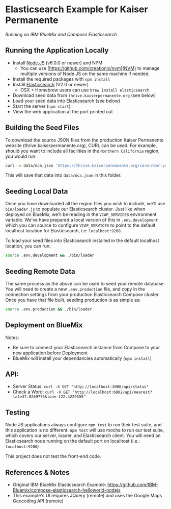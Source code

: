 # Elasticsearch Example for Kaiser Permanente
*Running on IBM BlueMix and Compose Elasticsearch*

## Running the Application Locally

- Install [Node.JS](https://nodejs.org) (v6.0.0 or newer) and NPM
  - You can use [https://github.com/creationix/nvm](NVM) to manage multiple versions of Node.JS on the same machine if needed.
- Install the required packages with `npm install`
- Install [Elasticsearch](https://www.elastic.co/products/elasticsearch) (V2.0 or newer)
  - OSX + Homebrew users can use `brew install elasticsearch`
- Download seed data from `thrive.kaiserpermanente.org` (see below)
- Load your seed data into Elasticsearch (see below)
- Start the server (`npm start`)
- View the web application at the port printed out

## Building the Seed Files

To download the source JSON files from the production Kaiser Permanente website (thrive.kaiserpermanente.org), CURL can be used.  For example, should you want to include all facilities in the `Northern California` region, you would run:

```bash
curl -o data/nca.json 'https://thrive.kaiserpermanente.org/care-near-you/northern-california/wp-admin/admin-ajax.php' --data 'action=LocatorFacility&nonce=3ccea1cefe&region=NCA'
```

This will save that data into `data/nca.json` in this folder.

## Seeding Local Data

Once you have downloaded all the region files you wish to include, we'll use `bin/loader.js` to populate our Elasticsearch cluster.  Just like when deployed on BlueMix, we'll be reading in the `VCAP_SERVICES` environment variable.  We've have prepared a local version of this in `.env.development` which you can source to configure `VCAP_SERVICES` to point to the default localhost location for Elasticsearch, i.e: `localhost:9200`.

To load your seed files into Elasticsearch installed in the default localhost location, you can run:

```bash
source .env.development && ./bin/loader
```

## Seeding Remote Data

The same process as the above can be used to seed your remote database.  You will need to create a new `.env.production` file, and copy in the connection settings from your production Elasticsearch Compose cluster.  Once you have that file built, seeding production is as simple as:

```bash
source .env.production && ./bin/loader
```

## Deployment on BlueMix

Notes:
- Be sure to connect your Elasticsearch instance from Compose to your new application before Deployment
- BlueMix will install your dependancies automatically (`npm install`)

## API:
- Server Status: `curl -X GET "http://localhost:3000/api/status"`
- Check a Word: `curl -X GET "http://localhost:6002/api/nearest?lat=37.8269775&lon=-122.4229555"`

## Testing

Node.JS applications always configure `npm test` to run their test suite, and this application is no different. `npm test` will use mocha to run our test suite, which covers our server, loader, and Elasticsearch client.  You will need an Elasticsearch node running on the default port on localhost (i.e.: `localhost:9200`)

This project does not test the front-end code.

## References & Notes

- Original IBM BlueMix Elasticsearch Example: https://github.com/IBM-Bluemix/compose-elasticsearch-helloworld-nodejs
- This example's UI requires JQuery (remote) and uses the Google Maps Geocoding API (remote)
